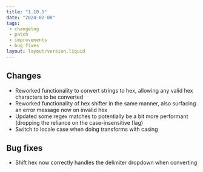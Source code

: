 ```yaml
---
title: "1.10.5"
date: "2024-02-08"
tags: 
 - changelog
 - patch
 - improvements
 - bug fixes
layout: layout/version.liquid
---
```

## Changes
- Reworked functionality to convert strings to hex, allowing any valid hex characters to be converted
- Reworked functionality of hex shifter in the same manner, also surfacing an error message now on invalid hex
- Updated some regex matches to potentially be a bit more performant (dropping the reliance on the case-insensitive flag)
- Switch to locale case when doing transforms with casing

## Bug fixes
- Shift hex now correctly handles the delimiter dropdown when converting
